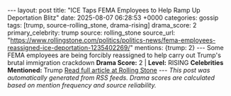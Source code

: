 --- layout: post title: "ICE Taps FEMA Employees to Help Ramp Up Deportation Blitz" date: 2025-08-07 06:28:53 +0000 categories: gossip tags: [trump, source-rolling_stone, drama-rising] drama_score: 2 primary_celebrity: trump source: rolling_stone source_url: "https://www.rollingstone.com/politics/politics-news/fema-employees-reassigned-ice-deportation-1235402269/" mentions: {trump: 2} --- Some FEMA employees are being forcibly reassigned to help carry out Trump's brutal immigration crackdown **Drama Score:** 2 | **Level:** RISING **Celebrities Mentioned:** Trump [Read full article at Rolling Stone](https://www.rollingstone.com/politics/politics-news/fema-employees-reassigned-ice-deportation-1235402269/) --- *This post was automatically generated from RSS feeds. Drama scores are calculated based on mention frequency and source reliability.*